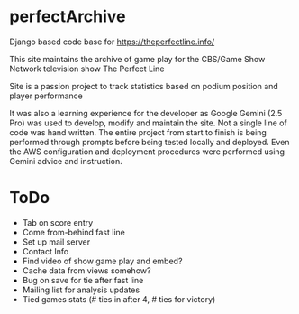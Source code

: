 # perfectArchive

Django based code base for https://theperfectline.info/

This site maintains the archive of game play for the CBS/Game Show Network television show The Perfect Line

Site is a passion project to track statistics based on podium position and player performance

It was also a learning experience for the developer as Google Gemini (2.5 Pro) was used to develop, modify and maintain
the site. Not a single line of code was hand written. The entire project from start to finish is being performed through
prompts before being tested locally and deployed. Even the AWS configuration and deployment procedures were performed
using Gemini advice and instruction.

# ToDo
* Tab on score entry
* Come from-behind fast line
* Set up mail server
* Contact Info
* Find video of show game play and embed?
* Cache data from views somehow?
* Bug on save for tie after fast line
* Mailing list for analysis updates
* Tied games stats (# ties in after 4, # ties for victory)
